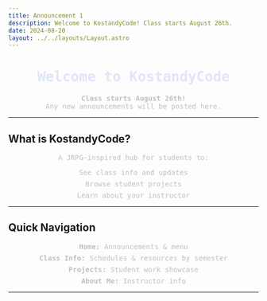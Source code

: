 ```yaml
---
title: Announcement 1
description: Welcome to KostandyCode! Class starts August 26th.
date: 2024-08-20
layout: ../../layouts/Layout.astro
---
```


# Welcome to KostandyCode

**Class starts August 26th!**  
Any new announcements will be posted here.

---

## What is KostandyCode?

A JRPG-inspired hub for students to:
- See class info and updates
- Browse student projects
- Learn about your instructor

---

## Quick Navigation

- **Home:** Announcements & menu
- **Class Info:** Schedules & resources by semester
- **Projects:** Student work showcase
- **About Me:** Instructor info

---

<style>
  h1 {
    font-family: 'Press Start 2P', 'Fira Mono', monospace;
    color: #e0e6f8;
    text-align: center;
    font-size: 2em;
  }
  p {
    font-family: 'Fira Mono', monospace;
    color: #c0c0c0;
    text-align: center;
  }
  ul {
    list-style-type: none;
    padding: 0;
    text-align: center;
  }
  li {
    margin: 0.5em 0;
    font-family: 'Fira Mono', monospace;
    color: #c0c0c0;
  }
<style>